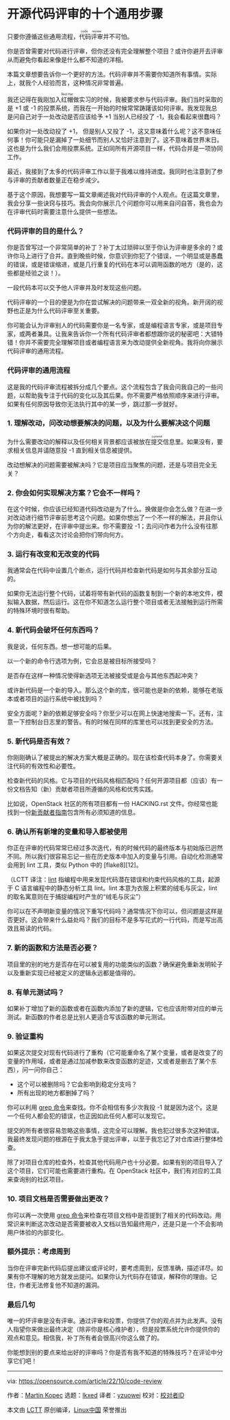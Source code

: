 [#]: subject: "10 universal steps for open source code review"
[#]: via: "https://opensource.com/article/22/10/code-review"
[#]: author: "Martin Kopec https://opensource.com/users/martin-kopec"
[#]: collector: "lkxed"
[#]: translator: "yzuowei"
[#]: reviewer: " "
[#]: publisher: " "
[#]: url: " "

开源代码评审的十个通用步骤
======

只要你遵循这些通用流程，<ruby>代码评审<rt>code review</rt></ruby>并不可怕。

你是否曾需要对代码进行评审，但你还没有完全理解整个项目？或许你避开去评审从而避免你看起来像是什么都不知道的洋相。

本篇文章想要告诉你一个更好的方法。代码评审并不需要你知道所有事情。实际上，就我个人经验而言，这种情况非常普遍。

我还记得在我刚加入<ruby>红帽<rt>Red Hat</rt></ruby>做实习的时候，我被要求参与代码评审。我们当时采取的是 +1 或 -1 的投票系统，而我在一开始的时候常常踌躇该如何评审。我发现我总是问自己对于一处改动是否应该给予 +1 当别人已经投了 -1，我会看起来很蠢吗？

如果你对一处改动投了 +1， 但是别人又投了 -1，这又意味着什么呢？这不意味任何事！你可能只是漏掉了一处细节而别人又恰好注意到了。这不意味着世界末日。这也是为什么我们会用投票系统。正如同所有开源项目一样，代码合并是一项协同工作。

最近，我接到了太多的代码评审工作以至于我难以维持进度。我同时也注意到了参与评审的贡献者数量正在稳步减少。

基于这个原因，我想要写一篇文章阐述我对代码评审的个人观点。在这篇文章里，我会分享一些诀窍与技巧。我会向你展示几个问题你可以用来自问自答，我也会为在评审代码时需要注意什么提供一些想法。

### 代码评审的目的是什么？

你是否曾写过一个非常简单的补丁？补丁太过琐碎以至于你认为评审是多余的？或许你马上进行了合并。直到晚些时候，你意识到你犯了个错误，一个明显或是愚蠢的错误，或是错误缩进，或是几行重复的代码在本可以调用函数的地方（是的，这些都是经验之谈！）。

一段代码本可以交予他人评审并及时发现这些问题。

代码评审的一个目的便是为你在尝试解决的问题带来一双全新的视角。新开阔的视野也正是为什么代码评审至关重要。

你可能会认为评审别人的代码需要你是一名专家，或是编程语言专家，或是项目专家，或两者兼具。让我来告诉你一个所有代码评审者都想跟你说的秘密吧：大错特错！你并不需要完全理解项目或者编程语言来为改动提供全新视角。我将向你展示代码评审的通用流程。

### 代码评审的通用流程

这是我的代码评审流程被拆分成几个要点。这个流程包含了我会问我自己的一些问题，以帮助我专注于代码的变化以及其后果。你不需要严格依照顺序来进行评审。如果有任何原因导致你无法执行其中的某一步，跳过那一步就好。

### 1. 理解改动，问改动想要解决的问题，以及为什么要解决这个问题

为什么需要改动的解释以及任何相关背景都应该被放在<ruby>提交<rt>commit</rt></ruby>信息里。如果没有，要求相关信息并请随意投 -1 直到相关信息被提供。

改动想解决的问题需要被解决吗？它是项目应当聚焦的问题，还是与项目完全无关？

### 2. 你会如何实现解决方案？它会不一样吗？

在这个时候，你应该已经知道代码改动是为了什么。换做是你会怎么做？在进一步对改动进行细节评审前思考这个问题。如果你想出了一个不一样的解法，并且你认为你的解法更好，在评审中提出来。你不需要投 -1；去问问作者为什么没有往那个方向走，看看这次讨论会把你们带向何方。

### 3. 运行有改变和无改变的代码

我通常会在代码中设置几个断点，运行代码并检查新代码是如何与其余部分互动的。

如果你无法运行整个代码，试着将带有新代码的函数复制到一个新的本地文件，模拟输入数据，然后运行。这在你不知道怎么运行整个项目或者无法接触到运行所需的特殊环境时很有帮助。

### 4. 新代码会破坏任何东西吗？

我是说，任何东西。想一想可能的后果。

以一个新的命令行选项为例，它会总是被目标所接受吗？

是否存在这样一种情况使得新选项无法被接受或是会与其他东西起冲突？

或许新代码是一个新的导入。那么这个新的库，很可能也是新的依赖，能够在老版本或者项目的运行系统中被找到吗？

安全方面呢？新的依赖足够安全吗？你至少可以在网上快速地搜索一下。还有，注意一下控制台日志里的警告。有的时候在同样的库里也可以找到更安全的方法。

### 5. 新代码是否有效？

你刚刚确认了被提出的解决方案大概是正确的。现在该检查代码本身了。你需要关注代码的有效性和必要性。

检查新代码的风格。它与项目的代码风格相匹配吗？任何开源项目都（应该）有一份文档告知（新）贡献者项目所遵循的风格和优秀实践。

比如说，OpenStack 社区的所有项目都有一份 HACKING.rst 文件。你经常也能找到一份[新贡献者指南][1]包含所有必须知道的信息。

### 6. 确认所有新增的变量和导入都被使用

你正在评审的代码常常已经过多次迭代，有的时候代码的最终版本与初始版已迥然不同。所以我们很容易忘记一些在历史版本中加入的变量与引用。自动化检测通常会用到 lint 工具，类似 Python 中的 [flake8][12]。

（LCTT 译注：[lint][5] 指编程中用来发现代码潜在错误和约束代码风格的工具，起源于 C 语言编程中的静态分析工具 lint。lint 本意为衣服上积累的绒毛与灰尘，lint 的取名寓意则在于捕捉编程时产生的“绒毛与灰尘”）

你可以在不声明新变量的情况下重写代码吗？通常情况下你可以，但问题是这样是否更好。这会带来什么益处吗？我们的目标不是多写花式的一行代码，而是写出高效且易读的代码。

### 7. 新的函数和方法是否必要？

项目里的别的地方是否存在可以被复用的功能类似的函数？确保避免重新发明轮子以及重新实现已经被定义的逻辑永远都是值得的。

### 8. 有单元测试吗？

如果补丁增加了新的函数或者在函数内添加了新的逻辑，它也应该附带对应的单元测试。新函数的作者总是比别人更适合写该函数的单元测试。

### 9. 验证重构

如果这次提交对现有代码进行了重构（它可能重命名了某个变量，或者是改变了的变量的作用域，或者是通过加减参数来改变函数的足迹，又或者是删去了某个东西），问一问你自己：

- 这个可以被删除吗？它会影响到稳定分支吗？
- 所有出现的地方都删掉了吗？

你可以利用 [grep 命令][3]来查找。你不会相信有多少次我投 -1 就是因为这个。这是一个任何人都会犯的错误，也正因如此任何人都可以发现它。

提交的所有者很容易忽略这些事情，这完全可以理解。我也犯过很多次这种错误。我最终发现问题的根源在于我太急于提出评审，以至于我忘记了对仓库进行整体检查。

除了对项目仓库的检查外，检查其他代码用户也十分必要。如果有别的项目导入了这个项目，它们可能也需要进行重构。在 OpenStack 社区中，我们有对应的工具来查询别的社区项目。

### 10. 项目文档是否需要做出更改？

你可以再一次使用 [grep 命令][4]来检查在项目文档中是否提到了相关的代码改动。用常识来判断这次改动是否需要被收入文档以告知最终用户，还是只是一个不会影响用户体验的内部变化。

### 额外提示：考虑周到

当你在评审完新代码后提出建议或评论时，要考虑周到，反馈准确，描述详尽。如果有你不理解的地方就发出提问。如果你认为代码存在错误，解释你的理由。记住，作者无法修复他不知道的漏洞。

### 最后几句

唯一的坏评审是没有评审。通过评审和投票，你提供了你的观点并为此发声。没有人指望你来做出最终决定（除非你是核心维护者），但是投票系统允许你提供你的观点和意见。相信我，补丁所有者会很高兴你这么做了的。

你能想到别的要点来给出好的评审吗？你是否有我不知道的特殊技巧？在评论中分享它们吧！

--------------------------------------------------------------------------------

via: https://opensource.com/article/22/10/code-review

作者：[Martin Kopec][a]
选题：[lkxed][b]
译者：[yzuowei](https://github.com/yzuowei)
校对：[校对者ID](https://github.com/校对者ID)

本文由 [LCTT](https://github.com/LCTT/TranslateProject) 原创编译，[Linux中国](https://linux.cn/) 荣誉推出

[a]: https://opensource.com/users/martin-kopec
[b]: https://github.com/lkxed
[1]: https://docs.openstack.org/tempest/latest/contributor/contributing.html
[2]: https://opensource.com/article/19/5/python-flake8
[3]: https://opensource.com/downloads/grep-cheat-sheet
[4]: https://www.redhat.com/sysadmin/how-to-use-grep
[5]: https://codedocs.org/what-is/lint-software
